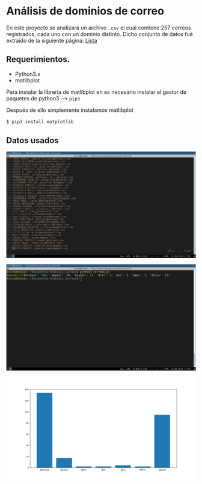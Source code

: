 # Análisis de dominios de correo

En este proyecto se analizará un archivo `.csv`
el cual contiene 257 correos registrados, cada uno
con un dominio distinto.
Dicho conjunto de datos fué extraido de la siguiente
página: [Lista](https://sites.google.com/site/gruposcoutsanbruno1/principal/noticias/lista-actualizada-mails)

## Requerimientos.
-	Python3.x
- 	matlibplot 

Para instalar la libreria de matlibplot en es necesario 
instalar el gestor de paquetes de python3 --> `pip3`

Después de ello simplemente instalamos matlibplot


```bash
$ pip3 install matplotlib

```

## Datos usados

![Dataset](https://github.com/Kevincastillo98/Analisis_Correos/blob/master/Imagenes/Correos.png)

![Diccionario](https://github.com/Kevincastillo98/Analisis_Correos/blob/master/Imagenes/Diccionario.png)

![Grafica](https://github.com/Kevincastillo98/Analisis_Correos/blob/master/Imagenes/Grafica.png)


